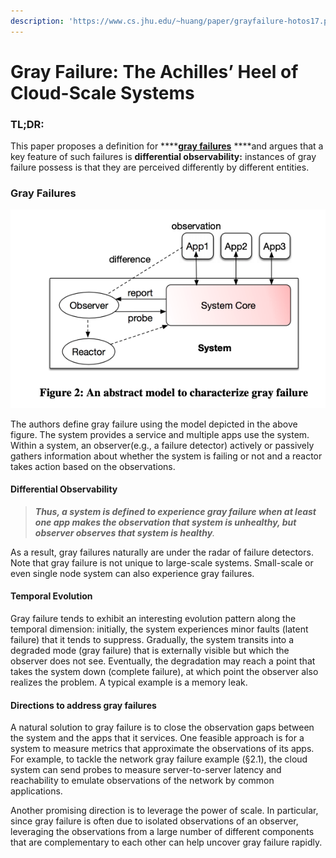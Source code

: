 ```yaml
---
description: 'https://www.cs.jhu.edu/~huang/paper/grayfailure-hotos17.pdf'
---
```


# Gray Failure: The Achilles’ Heel of Cloud-Scale Systems

### TL;DR:

This paper proposes a definition for ****[**gray failures**](https://www.hpl.hp.com/techreports/tandem/TR-85.7.pdf) ****and argues that a key feature of such failures is **differential observability:** instances of gray failure possess is that they are perceived differently by different entities. 

### Gray Failures

![](../../.gitbook/assets/screen-shot-2020-03-13-at-2.59.50-pm.png)

The authors define gray failure using the model depicted in the above figure. The system provides a service and multiple apps use the system. Within a system, an observer\(e.g., a failure detector\) actively or passively gathers information about whether the system is failing or not and a reactor takes action based on the observations. 

#### Differential Observability

> _**Thus, a system is defined to experience gray failure when at least one app makes the observation that system is unhealthy, but observer observes that system is healthy**._

As a result, gray failures naturally are under the radar of failure detectors. Note that gray failure is not unique to large-scale systems. Small-scale or even single node system can also experience gray failures.

#### Temporal Evolution

Gray failure tends to exhibit an interesting evolution pattern along the temporal dimension: initially, the system experiences minor faults \(latent failure\) that it tends to suppress. Gradually, the system transits into a degraded mode \(gray failure\) that is externally visible but which the observer does not see. Eventually, the degradation may reach a point that takes the system down \(complete failure\), at which point the observer also realizes the problem. A typical example is a memory leak.

#### Directions to address gray failures

A natural solution to gray failure is to close the observation gaps between the system and the apps that it services. One feasible approach is for a system to measure metrics that approximate the observations of its apps. For example, to tackle the network gray failure example \(§2.1\), the cloud system can send probes to measure server-to-server latency and reachability to emulate observations of the network by common applications.

Another promising direction is to leverage the power of scale. In particular, since gray failure is often due to isolated observations of an observer, leveraging the observations from a large number of different components that are complementary to each other can help uncover gray failure rapidly. 







